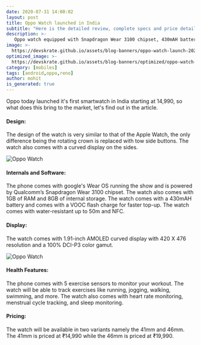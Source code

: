 ```yaml
---
date: 2020-07-31 14:00:02
layout: post
title: Oppo Watch launched in India
subtitle: "Here is the detailed review, complete specs and price details"
description: >-
   Oppo watch equipped with Snapdragon Wear 3100 chipset, 430mAH battery and more launched in india here is everything you need to know.
image: >-
  https://devskrate.github.io/assets/blog-banners/oppo-watch-launch-2020.jpg
optimized_image: >-
  https://devskrate.github.io/assets/blog-banners/optimized/oppo-watch-launch-2020.webp
category: [mobiles]
tags: [android,oppo,reno]
author: mohit
is_generated: true
---
```

Oppo today launched it's first smartwatch in India starting at 14,990, so what does this bring to the market, let's find out in the article.
#### Design:
The design of the watch is very similar to that of the Apple Watch, the only difference being the rotating crown is replaced with tow side buttons. The watch also comes with a curved display on the sides.

![Oppo Watch](https://devskrate.github.io/assets/images/oppo/oppo_watch_design.jpg)

#### Internals and Software:
The phone comes with google's Wear OS running the show and is powered by Qualcomm’s Snapdragon Wear 3100 chipset. The watch also comes with 1GB of RAM and 8GB of internal storage. The watch comes with a 430mAH battery and comes with a VOOC flash charge for faster top-up. The watch comes with water-resistant up to 50m and NFC.

#### Display:
The watch comes with 1.91-inch AMOLED curved display with 420 X 476 resolution and a 100% DCI-P3 color gamut.   

![Oppo Watch](https://devskrate.github.io/assets/images/oppo/oppo_watch_display.jpg)

#### Health Features:
The phone comes with 5 exercise sensors to monitor your workout. The watch will be able to track exercises like running, jogging, walking, swimming, and more. The watch also comes with heart rate monitoring, menstrual cycle tracking, and sleep monitoring.

#### Pricing:
The watch will be available in two variants namely the 41mm and 46mm. The 41mm is priced at ₹14,990 while the 46mm is priced at ₹19,990. 
